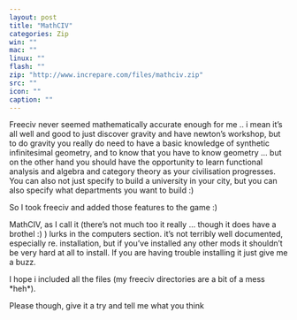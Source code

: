 ```yaml
---
layout: post
title: "MathCIV"
categories: Zip
win: ""
mac: ""
linux: ""
flash: ""
zip: "http://www.increpare.com/files/mathciv.zip"
src: ""
icon: ""
caption: ""
---
```

Freeciv never seemed mathematically accurate enough for me .. i mean it’s all well and good to just discover gravity and have newton’s workshop, but to do gravity you really do need to have a basic knowledge of synthetic infinitesimal geometry, and to know that you have to know geometry … but on the other hand you should have the opportunity to learn functional analysis and algebra and category theory as your civilisation progresses. You can also not just specify to build a university in your city, but you can also specify what departments you want to build :)

So I took freeciv and added those features to the game :)

MathCIV, as I call it (there’s not much too it really … though it does have a brothel :) ) lurks in the computers section. it’s not terribly well documented, especially re. installation, but if you’ve installed any other mods it shouldn’t be very hard at all to install. If you are having trouble installing it just give me a buzz.

I hope i included all the files (my freeciv directories are a bit of a mess \*heh\*).

Please though, give it a try and tell me what you think
	